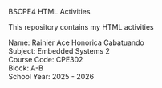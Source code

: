 BSCPE4 HTML Activities

This repository contains my HTML activities

Name: Rainier Ace Honorica Cabatuando  
Subject: Embedded Systems 2  
Course Code: CPE302  
Block: A-B  
School Year: 2025 - 2026
